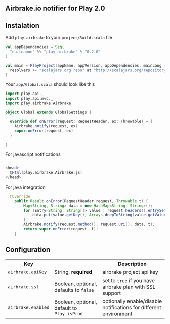 ## Airbrake.io notifier for Play 2.0

## Instalation

Add `play-airbrake` to your `project/Build.scala` file

``` scala
val appDependencies = Seq(
  "eu.teamon" %% "play-airbrake" % "0.2.0"
)

val main = PlayProject(appName, appVersion, appDependencies, mainLang = SCALA).settings(
  resolvers += "scalajars.org repo" at "http://scalajars.org/repository"
)
```

Your `app/Global.scala` should look like this

``` scala
import play.api._
import play.api.mvc._
import play.airbrake.Airbrake

object Global extends GlobalSettings {

  override def onError(request: RequestHeader, ex: Throwable) = {
    Airbrake.notify(request, ex)
    super.onError(request, ex)
  }

}

```

For javascript notifications

```scala

<head>
  @Html(play.airbrake.Airbrake.js)
</head>

```

For java integration

```java
  @Override
	public Result onError(RequestHeader request, Throwable t) {
		Map<String, String> data = new HashMap<String, String>();
		for (Entry<String, String[]> value : request.headers().entrySet()) {
			data.put(value.getKey(), Arrays.deepToString(value.getValue()));
		}
		Airbrake.notify(request.method(), request.uri(), data, t);
		return super.onError(request, t);
	}
```

## Configuration

<table>
  <tr>
    <th>Key</th>
    <th></th>
    <th>Description</th>
  </tr>
  <tr>
    <td><code>airbrake.apiKey</code></td>
    <td>String, <strong>required</strong></td>
    <td>airbrake project api key</td>
  </tr>

  <tr>
    <td><code>airbrake.ssl</code></td>
    <td>Boolean, optional, defaults to <code>false</code></td>
    <td>set to <code>true</code> if you have airbrake plan with SSL support</td>
  </tr>

  <tr>
    <td><code>airbrake.enabled</code></td>
    <td>Boolean, optional, default to <code>Play.isProd</code></td>
    <td>optionally enable/disable notifications for different environment</td>
  </tr>

</table>
